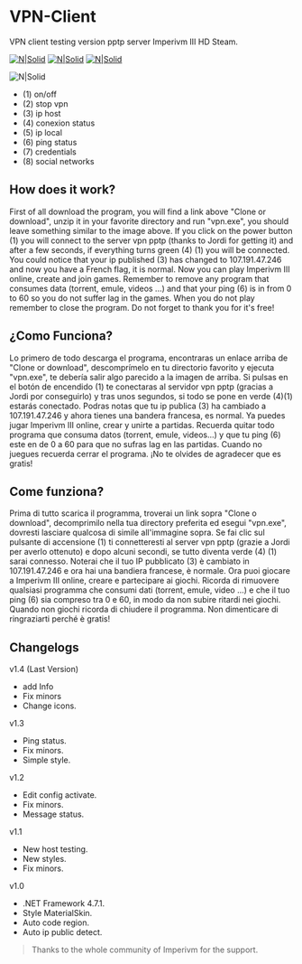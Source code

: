 # VPN-Client

VPN client testing version pptp server Imperivm III HD Steam.

[![N|Solid](https://i.imgur.com/ZIKPTi2.png)](https://discord.gg/RErjBq8)  [![N|Solid](https://i.imgur.com/hBSJB6X.png)](https://github.com/fabiomarigo7/imperivm-steam) [![N|Solid](https://i.imgur.com/DOMgrz2.png)](https://twitter.com/d4nijerez)

![N|Solid](https://i.imgur.com/YMroxfh.png)  

- (1) on/off
- (2) stop vpn
- (3) ip host
- (4) conexion status
- (5) ip local
- (6) ping status
- (7) credentials
- (8) social networks

## How does it work? 
First of all download the program, you will find a link above "Clone or download", unzip it in your favorite directory and run "vpn.exe", you should leave something similar to the image above. If you click on the power button (1) you will connect to the server vpn pptp (thanks to Jordi for getting it) and after a few seconds, if everything turns green (4) (1) you will be connected. You could notice that your ip published (3) has changed to 107.191.47.246 and now you have a French flag, it is normal. Now you can play Imperivm III online, create and join games. Remember to remove any program that consumes data (torrent, emule, videos ...) and that your ping (6) is in from 0 to 60 so you do not suffer lag in the games. When you do not play remember to close the program. Do not forget to thank you for it's free!

## ¿Como Funciona? 
Lo primero de todo descarga el programa, encontraras un enlace arriba de "Clone or download", descomprímelo en tu directorio favorito y ejecuta "vpn.exe", te debería salir algo parecido a la imagen de arriba. Si pulsas en el botón de encendido (1) te conectaras al servidor vpn pptp (gracias a Jordi por conseguirlo) y tras unos segundos, si todo se pone en verde (4)(1) estarás conectado. Podras notas que tu ip publica (3) ha cambiado a 107.191.47.246 y ahora tienes una bandera francesa, es normal. Ya puedes jugar Imperivm III online, crear y unirte a partidas. Recuerda quitar todo programa que consuma datos (torrent, emule, videos...) y que tu ping (6) este en de 0 a 60 para que no sufras lag en las partidas. Cuando no juegues recuerda cerrar el programa. ¡No te olvides de agradecer que es gratis!

## Come funziona?
Prima di tutto scarica il programma, troverai un link sopra "Clone o download", decomprimilo nella tua directory preferita ed esegui "vpn.exe", dovresti lasciare qualcosa di simile all'immagine sopra. Se fai clic sul pulsante di accensione (1) ti connetteresti al server vpn pptp (grazie a Jordi per averlo ottenuto) e dopo alcuni secondi, se tutto diventa verde (4) (1) sarai connesso. Noterai che il tuo IP pubblicato (3) è cambiato in 107.191.47.246 e ora hai una bandiera francese, è normale. Ora puoi giocare a Imperivm III online, creare e partecipare ai giochi. Ricorda di rimuovere qualsiasi programma che consumi dati (torrent, emule, video ...) e che il tuo ping (6) sia compreso tra 0 e 60, in modo da non subire ritardi nei giochi. Quando non giochi ricorda di chiudere il programma. Non dimenticare di ringraziarti perché è gratis!

## Changelogs

v1.4 (Last Version)
- add Info
- Fix minors
- Change icons.

v1.3 
- Ping status.
- Fix minors.
- Simple style.

v1.2
- Edit config activate.
- Fix minors.
- Message status.

v1.1 
- New host testing.
- New styles.
- Fix minors.

v1.0
- .NET Framework 4.7.1.
- Style MaterialSkin.
- Auto code region.
- Auto ip public detect.

> Thanks to the whole community of Imperivm for the support.
